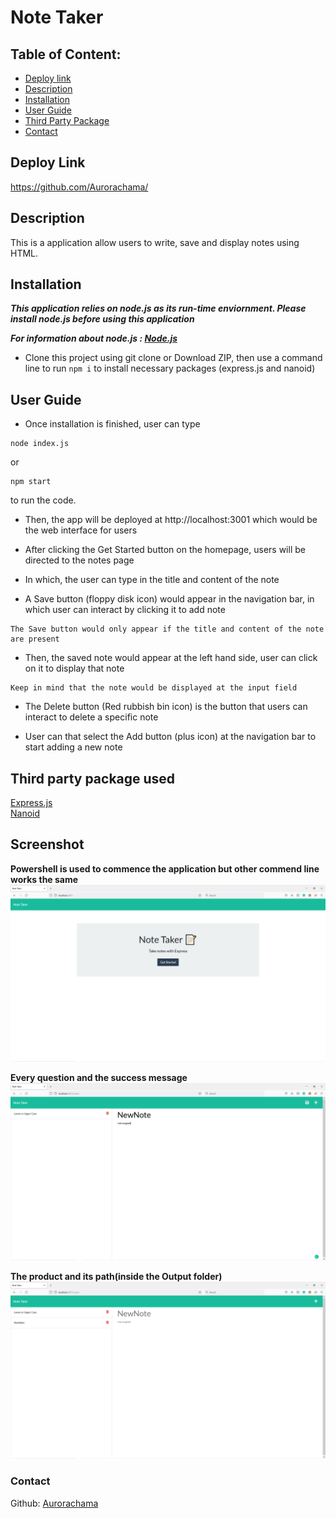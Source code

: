 
# Note Taker

## Table of Content: 
* [Deploy link](#Deploy-link)
* [Description](#Description)
* [Installation](#Installation)
* [User Guide](#User-Guide)
* [Third Party Package](#Third-party-package-used)
* [Contact](#Contact)

## Deploy Link
https://github.com/Aurorachama/

## Description 

This is a application allow users to write, save and display notes using HTML.

## Installation 
***This application relies on node.js as its run-time enviornment. Please install node.js before using this application***

***For information about node.js : [Node.js](https://nodejs.org/)***
* Clone this project using git clone <url> or Download ZIP, then use a command line to  run ``` npm i ``` to install necessary packages (express.js and nanoid)

## User Guide 

* Once installation is finished, user can type 
``` 
node index.js
```
or 
``` 
npm start
```
to run the code. 

* Then, the app will be deployed at http://localhost:3001 which would be the web interface for users

* After clicking the Get Started button on the homepage, users will be directed to the notes page

* In which, the user can type in the title and content of the note

* A Save button (floppy disk icon) would appear in the navigation bar, in which user can interact by clicking it to add note
```
The Save button would only appear if the title and content of the note are present
```
* Then, the saved note would appear at the left hand side, user can click on it to display that note
```
Keep in mind that the note would be displayed at the input field
```
* The Delete button (Red rubbish bin icon) is the button that users can interact to delete a specific note

* User can that select the Add button (plus icon) at the navigation bar to start adding a new note

## Third party package used
[Express.js](https://github.com/expressjs/express) <br>
[Nanoid](https://github.com/ai/nanoid)


## Screenshot
**Powershell is used to commence the application but other commend line works the same**
![Commencing the application](./commencing.png)

**Every question and the success message**
![Completion](./complete.png)

**The product and its path(inside the Output folder)**
![Product of the application](./product.png)

### Contact 

Github: [Aurorachama](https://github.com/Aurorachama)
